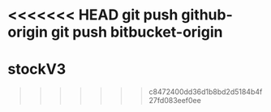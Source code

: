 <<<<<<< HEAD
git push github-origin
git push bitbucket-origin 
=======
# stockV3
>>>>>>> c8472400dd36d1b8bd2d5184b4f27fd083eef0ee
